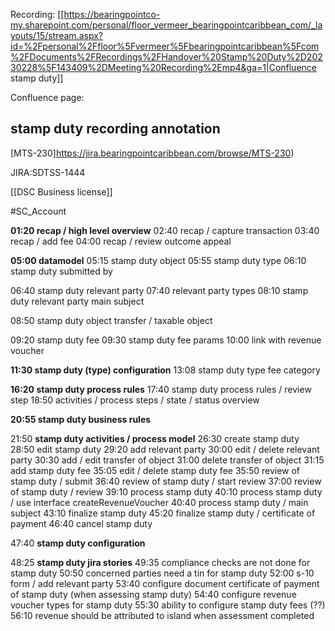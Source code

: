 Recording:
[[https://bearingpointco-my.sharepoint.com/personal/floor_vermeer_bearingpointcaribbean_com/_layouts/15/stream.aspx?id=%2Fpersonal%2Ffloor%5Fvermeer%5Fbearingpointcaribbean%5Fcom%2FDocuments%2FRecordings%2FHandover%20Stamp%20Duty%2D20230228%5F143409%2DMeeting%20Recording%2Emp4&ga=1|Confluence stamp duty]]

Confluence page:

## stamp duty recording annotation  

[MTS-230]https://jira.bearingpointcaribbean.com/browse/MTS-230)

JIRA:SDTSS-1444

[[DSC Business license]]

#SC_Account 

**01:20 recap / high level overview**
02:40 recap / capture transaction
03:40 recap / add fee
04:00 recap / review outcome appeal

**05:00 datamodel**
05:15 stamp duty object
05:55 stamp duty type
06:10 stamp duty submitted by

06:40 stamp duty relevant party
07:40 relevant party types
08:10 stamp duty relevant party main subject

08:50 stamp duty object transfer / taxable object

09:20 stamp duty fee
09:30 stamp duty fee params
10:00 link with revenue voucher

**11:30 stamp duty (type) configuration**
13:08 stamp duty type fee category


**16:20 stamp duty process rules**
17:40 stamp duty process rules / review step
18:50 activities / process steps / state / status overview 

**20:55 stamp duty business rules**


21:50 **stamp duty activities / process model**
26:30 create stamp duty
28:50 edit stamp duty
29:20 add relevant party
30:00 edit / delete relevant party
30:30 add / edit transfer of object
31:00 delete transfer of object
31:15 add stamp duty fee
35:05 edit / delete stamp duty fee
35:50 review of stamp duty / submit
36:40 review of stamp duty / start review
37:00 review of stamp duty / review
39:10 process stamp duty
40:10 process stamp duty / use interface createRevenueVoucher
40:40 process stamp duty / main subject
43:10 finalize stamp duty
45:20 finalize stamp duty / certificate of payment
46:40 cancel stamp duty

47:40 **stamp duty configuration**

48:25 **stamp duty jira stories**
49:35 compliance checks are not done for stamp duty
50:50 concerned parties need a tin for stamp duty
52:00 s-10 form / add relevant party
53:40 configure document certificate of payment of stamp duty (when assessing stamp duty)
54:40 configure revenue voucher types for stamp duty
55:30 ability to configure stamp duty fees (??)
56:10 revenue should be attributed to island when assessment completed